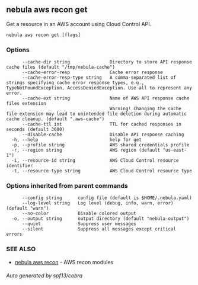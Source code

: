 ## nebula aws recon get

Get a resource in an AWS account using Cloud Control API.

```
nebula aws recon get [flags]
```

### Options

```
      --cache-dir string               Directory to store API response cache files (default "/tmp/nebula-cache")
      --cache-error-resp               Cache error response
      --cache-error-resp-type string   A comma-separated list of strings specifying cache error response types, e.g., TypeNotFoundException, AccessDeniedException. Use all to represent any error.
      --cache-ext string               Name of AWS API response cache files extension 
                                       Warning! Changing the cache file extension may lead to unintended file deletion during automatic cache cleanup. (default ".aws-cache")
      --cache-ttl int                  TTL for cached responses in seconds (default 3600)
      --disable-cache                  Disable API response caching
  -h, --help                           help for get
  -p, --profile string                 AWS shared credentials profile
  -r, --region string                  AWS region (default "us-east-1")
  -i, --resource-id string             AWS Cloud Control resource identifier
  -t, --resource-type string           AWS Cloud Control resource type
```

### Options inherited from parent commands

```
      --config string      config file (default is $HOME/.nebula.yaml)
      --log-level string   Log level (debug, info, warn, error) (default "warn")
      --no-color           Disable colored output
  -o, --output string      output directory (default "nebula-output")
      --quiet              Suppress user messages
      --silent             Suppress all messages except critical errors
```

### SEE ALSO

* [nebula aws recon](nebula_aws_recon.md)	 - AWS recon modules

###### Auto generated by spf13/cobra
